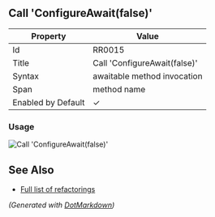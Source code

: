 ## Call 'ConfigureAwait\(false\)'

| Property           | Value                          |
| ------------------ | ------------------------------ |
| Id                 | RR0015                         |
| Title              | Call 'ConfigureAwait\(false\)' |
| Syntax             | awaitable method invocation    |
| Span               | method name                    |
| Enabled by Default | &#x2713;                       |

### Usage

![Call 'ConfigureAwait(false)'](../../images/refactorings/CallConfigureAwait.png)

## See Also

* [Full list of refactorings](Refactorings.md)


*\(Generated with [DotMarkdown](http://github.com/JosefPihrt/DotMarkdown)\)*